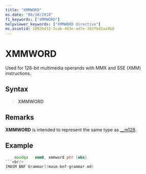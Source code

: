 ```yaml
---
title: "XMMWORD"
ms.date: "08/30/2018"
f1_keywords: ["XMMWORD"]
helpviewer_keywords: ["XMMWORD directive"]
ms.assetid: 18026d32-5cab-403e-ad7e-382fb41aa9b8
---
```

# XMMWORD

Used for 128-bit multimedia operands with MMX and SSE (XMM) instructions.

## Syntax

> **XMMWORD**

## Remarks

**XMMWORD** is intended to represent the same type as [__m128](../../cpp/m128.md).

## Example

```asm
    movdqa   xmm0, xmmword ptr [ebx]
```<br/>
[MASM BNF Grammar](masm-bnf-grammar.md)
